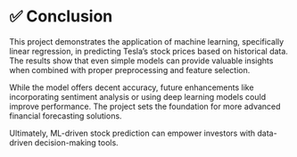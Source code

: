# ✅ Conclusion

This project demonstrates the application of machine learning, specifically linear regression, in predicting Tesla’s stock prices based on historical data. The results show that even simple models can provide valuable insights when combined with proper preprocessing and feature selection.

While the model offers decent accuracy, future enhancements like incorporating sentiment analysis or using deep learning models could improve performance. The project sets the foundation for more advanced financial forecasting solutions.

Ultimately, ML-driven stock prediction can empower investors with data-driven decision-making tools.

